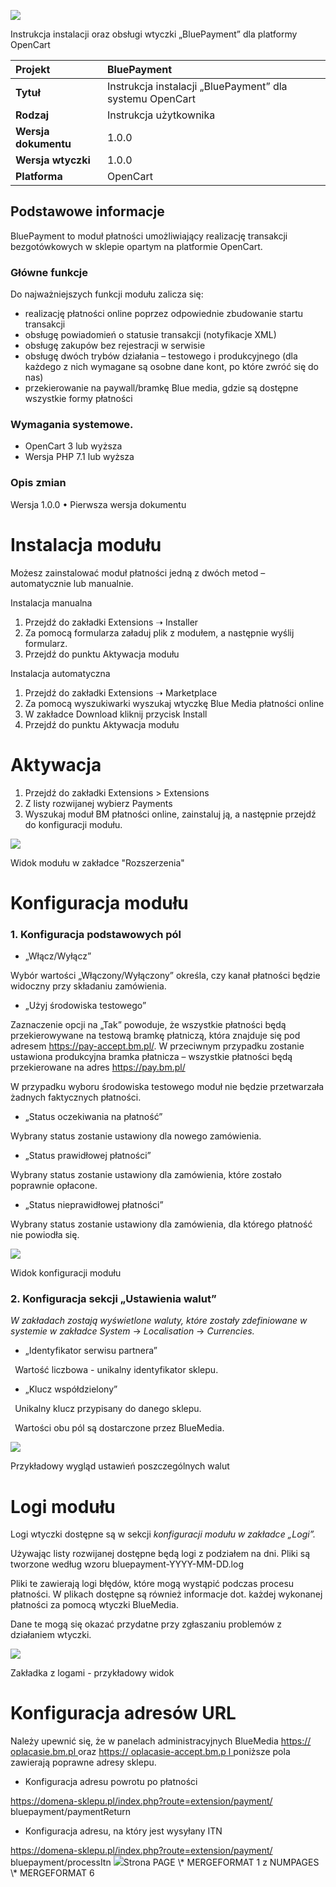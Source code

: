 ﻿![](Aspose.Words.1383d066-ff99-4ba8-8972-f38f314d96d2.001.jpeg)

Instrukcja instalacji oraz obsługi wtyczki „BluePayment” dla platformy OpenCart

|**Projekt**|**BluePayment**|
| :- | :- |
|**Tytuł**|Instrukcja instalacji „BluePayment” dla systemu OpenCart|
|**Rodzaj**|Instrukcja użytkownika|
|**Wersja dokumentu**|1.0.0|
|**Wersja wtyczki**|1.0.0|
|**Platforma**|OpenCart|


## Podstawowe informacje
BluePayment to moduł płatności umożliwiający realizację transakcji bezgotówkowych w sklepie opartym na platformie OpenCart.

### Główne funkcje

Do najważniejszych funkcji modułu zalicza się:
- realizację płatności online poprzez odpowiednie zbudowanie startu transakcji
- obsługę powiadomień o statusie transakcji (notyfikacje XML)
- obsługę zakupów bez rejestracji w serwisie
- obsługę dwóch trybów działania – testowego i produkcyjnego (dla każdego z nich wymagane są osobne dane kont, po które zwróć się do nas)
- przekierowanie na paywall/bramkę Blue media, gdzie są dostępne wszystkie formy płatności 

### Wymagania systemowe.
- OpenCart 3 lub wyższa
- Wersja PHP 7.1 lub wyższa

### Opis zmian
Wersja 1.0.0
• Pierwsza wersja dokumentu

# Instalacja modułu
Możesz zainstalować moduł płatności jedną z dwóch metod – automatycznie lub manualnie.

Instalacja manualna

1. Przejdź do zakładki Extensions ➝ Installer
2. Za pomocą formularza załaduj plik z modułem, a następnie wyślij formularz.
3. Przejdź do punktu Aktywacja modułu

Instalacja automatyczna

1. Przejdź do zakładki Extensions ➝ Marketplace
2. Za pomocą wyszukiwarki wyszukaj wtyczkę Blue Media płatności online
3. W zakładce Download kliknij przycisk Install
4. Przejdź do punktu Aktywacja modułu

# Aktywacja

1. Przejdź do zakładki Extensions > Extensions 
2. Z listy rozwijanej wybierz Payments
3. Wyszukaj moduł BM płatności online, zainstaluj ją, a następnie przejdź do konfiguracji modułu.




![](Aspose.Words.1383d066-ff99-4ba8-8972-f38f314d96d2.002.jpeg)

Widok modułu w zakładce "Rozszerzenia"
# Konfiguracja modułu
### 1. Konfiguracja podstawowych pól 
- „Włącz/Wyłącz”

Wybór wartości „Włączony/Wyłączony” określa, czy kanał płatności będzie  widoczny przy składaniu zamówienia.

- „Użyj środowiska testowego”

Zaznaczenie opcji na „Tak” powoduje, że wszystkie płatności będą przekierowywane na testową bramkę płatniczą, która znajduje się pod adresem https://pay-accept.bm.pl/. W przeciwnym przypadku zostanie ustawiona produkcyjna bramka płatnicza – wszystkie płatności będą przekierowane na adres https://pay.bm.pl/

W przypadku wyboru środowiska testowego moduł nie będzie przetwarzała żadnych faktycznych płatności.

- „Status oczekiwania na płatność”

Wybrany status zostanie ustawiony dla nowego zamówienia.

- „Status prawidłowej płatności”

Wybrany status zostanie ustawiony dla zamówienia, które zostało poprawnie opłacone.

- „Status nieprawidłowej płatności”

Wybrany status zostanie ustawiony dla zamówienia, dla którego płatność nie powiodła się. 

![](Aspose.Words.1383d066-ff99-4ba8-8972-f38f314d96d2.003.jpeg)

Widok konfiguracji modułu
### 2. Konfiguracja sekcji „Ustawienia walut”
*W zakładach zostają wyświetlone waluty, które zostały zdefiniowane w systemie w zakładce System*  → *Localisation*  → *Currencies.*

- „Identyfikator serwisu partnera”

` `Wartość liczbowa - unikalny identyfikator sklepu.

- „Klucz współdzielony”

` `Unikalny klucz przypisany do danego sklepu. 

` `Wartości obu pól są dostarczone przez BlueMedia.

![](Aspose.Words.1383d066-ff99-4ba8-8972-f38f314d96d2.004.jpeg)

Przykładowy wygląd ustawień  poszczególnych walut
# Logi modułu
Logi wtyczki dostępne są w sekcji *konfiguracji modułu w zakładce „Logi”.*

Używając listy rozwijanej dostępne będą logi z podziałem na dni. Pliki są tworzone według wzoru bluepayment-YYYY-MM-DD.log

Pliki te zawierają logi błędów, które mogą wystąpić podczas procesu płatności. W plikach dostępne są również informacje dot. każdej wykonanej płatności za pomocą wtyczki BlueMedia.

Dane te mogą się okazać przydatne przy zgłaszaniu problemów z działaniem wtyczki.

![](Aspose.Words.1383d066-ff99-4ba8-8972-f38f314d96d2.005.jpeg)

Zakładka z logami - przykładowy widok
# Konfiguracja adresów URL
Należy upewnić się, że w panelach administracyjnych BlueMedia [ ](https://oplacasie.bm.pl/)[https://](https://oplacasie.bm.pl/)[ ](https://oplacasie.bm.pl/)[oplacasie.bm.pl](https://oplacasie.bm.pl/)[ ](https://oplacasie.bm.pl/)	[ ](https://oplacasie.bm.pl/)[ ](https://oplacasie.bm.pl/)oraz [ ](https://oplacasie-accept.bm.pl/)[https://](https://oplacasie-accept.bm.pl/)[ ](https://oplacasie-accept.bm.pl/)[oplacasie-accept.bm.p](https://oplacasie-accept.bm.pl/)[ ](https://oplacasie-accept.bm.pl/)	[l](https://oplacasie-accept.bm.pl/)[  ](https://oplacasie-accept.bm.pl/) poniższe pola zawierają poprawne adresy sklepu.

- Konfiguracja adresu powrotu po płatności

https://domena-sklepu.pl/index.php?route=extension/payment/ bluepayment/paymentReturn

- Konfiguracja adresu, na który jest wysyłany ITN 

https://domena-sklepu.pl/index.php?route=extension/payment/ bluepayment/processItn
![](Aspose.Words.1383d066-ff99-4ba8-8972-f38f314d96d2.006.jpeg)Strona  PAGE   \\* MERGEFORMAT 1 z  NUMPAGES   \\* MERGEFORMAT 6

